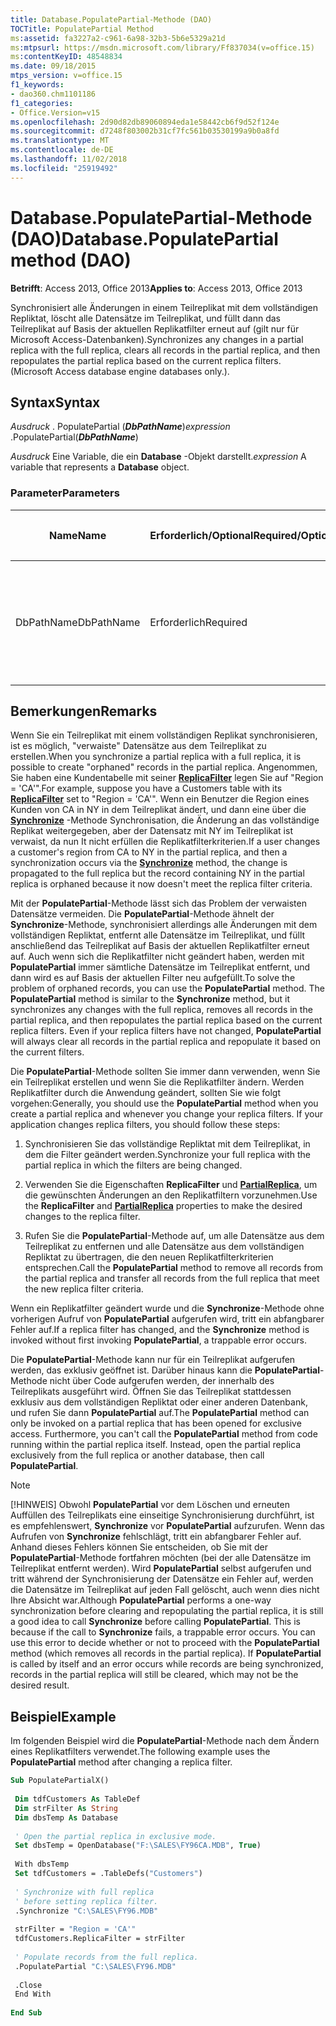 ```yaml
---
title: Database.PopulatePartial-Methode (DAO)
TOCTitle: PopulatePartial Method
ms:assetid: fa3227a2-c961-6a98-32b3-5b6e5329a21d
ms:mtpsurl: https://msdn.microsoft.com/library/Ff837034(v=office.15)
ms:contentKeyID: 48548834
ms.date: 09/18/2015
mtps_version: v=office.15
f1_keywords:
- dao360.chm1101186
f1_categories:
- Office.Version=v15
ms.openlocfilehash: 2d90d82db89060894eda1e58442cb6f9d52f124e
ms.sourcegitcommit: d7248f803002b31cf7fc561b03530199a9b0a8fd
ms.translationtype: MT
ms.contentlocale: de-DE
ms.lasthandoff: 11/02/2018
ms.locfileid: "25919492"
---
```

# <a name="databasepopulatepartial-method-dao"></a><span data-ttu-id="dac29-102">Database.PopulatePartial-Methode (DAO)</span><span class="sxs-lookup"><span data-stu-id="dac29-102">Database.PopulatePartial method (DAO)</span></span>


<span data-ttu-id="dac29-103">**Betrifft**: Access 2013, Office 2013</span><span class="sxs-lookup"><span data-stu-id="dac29-103">**Applies to**: Access 2013, Office 2013</span></span>


<span data-ttu-id="dac29-p101">Synchronisiert alle Änderungen in einem Teilreplikat mit dem vollständigen Repliktat, löscht alle Datensätze im Teilreplikat, und füllt dann das Teilreplikat auf Basis der aktuellen Replikatfilter erneut auf (gilt nur für Microsoft Access-Datenbanken).</span><span class="sxs-lookup"><span data-stu-id="dac29-p101">Synchronizes any changes in a partial replica with the full replica, clears all records in the partial replica, and then repopulates the partial replica based on the current replica filters. (Microsoft Access database engine databases only.).</span></span>

## <a name="syntax"></a><span data-ttu-id="dac29-106">Syntax</span><span class="sxs-lookup"><span data-stu-id="dac29-106">Syntax</span></span>

<span data-ttu-id="dac29-107">*Ausdruck* . PopulatePartial (***DbPathName***)</span><span class="sxs-lookup"><span data-stu-id="dac29-107">*expression* .PopulatePartial(***DbPathName***)</span></span>

<span data-ttu-id="dac29-108">*Ausdruck* Eine Variable, die ein **Database** -Objekt darstellt.</span><span class="sxs-lookup"><span data-stu-id="dac29-108">*expression* A variable that represents a **Database** object.</span></span>

### <a name="parameters"></a><span data-ttu-id="dac29-109">Parameter</span><span class="sxs-lookup"><span data-stu-id="dac29-109">Parameters</span></span>

<table>
<colgroup>
<col style="width: 25%" />
<col style="width: 25%" />
<col style="width: 25%" />
<col style="width: 25%" />
</colgroup>
<thead>
<tr class="header">
<th><p><span data-ttu-id="dac29-110">Name</span><span class="sxs-lookup"><span data-stu-id="dac29-110">Name</span></span></p></th>
<th><p><span data-ttu-id="dac29-111">Erforderlich/Optional</span><span class="sxs-lookup"><span data-stu-id="dac29-111">Required/Optional</span></span></p></th>
<th><p><span data-ttu-id="dac29-112">Datentyp</span><span class="sxs-lookup"><span data-stu-id="dac29-112">Data Type</span></span></p></th>
<th><p><span data-ttu-id="dac29-113">Beschreibung</span><span class="sxs-lookup"><span data-stu-id="dac29-113">Description</span></span></p></th>
</tr>
</thead>
<tbody>
<tr class="odd">
<td><p><span data-ttu-id="dac29-114">DbPathName</span><span class="sxs-lookup"><span data-stu-id="dac29-114">DbPathName</span></span></p></td>
<td><p><span data-ttu-id="dac29-115">Erforderlich</span><span class="sxs-lookup"><span data-stu-id="dac29-115">Required</span></span></p></td>
<td><p><span data-ttu-id="dac29-116"><strong>String</strong></span><span class="sxs-lookup"><span data-stu-id="dac29-116"><strong>String</strong></span></span></p></td>
<td><p><span data-ttu-id="dac29-117">Der Pfad und Name des vollständigen Replikats, aus dem Datensätze aufgefüllt werden sollen.</span><span class="sxs-lookup"><span data-stu-id="dac29-117">The path and name of the full replica from which to populate records.</span></span></p></td>
</tr>
</tbody>
</table>


## <a name="remarks"></a><span data-ttu-id="dac29-118">Bemerkungen</span><span class="sxs-lookup"><span data-stu-id="dac29-118">Remarks</span></span>

<span data-ttu-id="dac29-119">Wenn Sie ein Teilreplikat mit einem vollständigen Replikat synchronisieren, ist es möglich, "verwaiste" Datensätze aus dem Teilreplikat zu erstellen.</span><span class="sxs-lookup"><span data-stu-id="dac29-119">When you synchronize a partial replica with a full replica, it is possible to create "orphaned" records in the partial replica.</span></span> <span data-ttu-id="dac29-120">Angenommen, Sie haben eine Kundentabelle mit seiner **[ReplicaFilter](tabledef-replicafilter-property-dao.md)** legen Sie auf "Region = 'CA'".</span><span class="sxs-lookup"><span data-stu-id="dac29-120">For example, suppose you have a Customers table with its **[ReplicaFilter](tabledef-replicafilter-property-dao.md)** set to "Region = 'CA'".</span></span> <span data-ttu-id="dac29-121">Wenn ein Benutzer die Region eines Kunden von CA in NY in dem Teilreplikat ändert, und dann eine über die **[Synchronize](database-synchronize-method-dao.md)** -Methode Synchronisation, die Änderung an das vollständige Replikat weitergegeben, aber der Datensatz mit NY im Teilreplikat ist verwaist, da nun It nicht erfüllen die Replikatfilterkriterien.</span><span class="sxs-lookup"><span data-stu-id="dac29-121">If a user changes a customer's region from CA to NY in the partial replica, and then a synchronization occurs via the **[Synchronize](database-synchronize-method-dao.md)** method, the change is propagated to the full replica but the record containing NY in the partial replica is orphaned because it now doesn't meet the replica filter criteria.</span></span>

<span data-ttu-id="dac29-p103">Mit der **PopulatePartial**-Methode lässt sich das Problem der verwaisten Datensätze vermeiden. Die **PopulatePartial**-Methode ähnelt der **Synchronize**-Methode, synchronisiert allerdings alle Änderungen mit dem vollständigen Repliktat, entfernt alle Datensätze im Teilreplikat, und füllt anschließend das Teilreplikat auf Basis der aktuellen Replikatfilter erneut auf. Auch wenn sich die Replikatfilter nicht geändert haben, werden mit **PopulatePartial** immer sämtliche Datensätze im Teilreplikat entfernt, und dann wird es auf Basis der aktuellen Filter neu aufgefüllt.</span><span class="sxs-lookup"><span data-stu-id="dac29-p103">To solve the problem of orphaned records, you can use the **PopulatePartial** method. The **PopulatePartial** method is similar to the **Synchronize** method, but it synchronizes any changes with the full replica, removes all records in the partial replica, and then repopulates the partial replica based on the current replica filters. Even if your replica filters have not changed, **PopulatePartial** will always clear all records in the partial replica and repopulate it based on the current filters.</span></span>

<span data-ttu-id="dac29-p104">Die **PopulatePartial**-Methode sollten Sie immer dann verwenden, wenn Sie ein Teilreplikat erstellen und wenn Sie die Replikatfilter ändern. Werden Replikatfilter durch die Anwendung geändert, sollten Sie wie folgt vorgehen:</span><span class="sxs-lookup"><span data-stu-id="dac29-p104">Generally, you should use the **PopulatePartial** method when you create a partial replica and whenever you change your replica filters. If your application changes replica filters, you should follow these steps:</span></span>

1.  <span data-ttu-id="dac29-127">Synchronisieren Sie das vollständige Repliktat mit dem Teilreplikat, in dem die Filter geändert werden.</span><span class="sxs-lookup"><span data-stu-id="dac29-127">Synchronize your full replica with the partial replica in which the filters are being changed.</span></span>

2.  <span data-ttu-id="dac29-128">Verwenden Sie die Eigenschaften **ReplicaFilter** und **[PartialReplica](relation-partialreplica-property-dao.md)**, um die gewünschten Änderungen an den Replikatfiltern vorzunehmen.</span><span class="sxs-lookup"><span data-stu-id="dac29-128">Use the **ReplicaFilter** and **[PartialReplica](relation-partialreplica-property-dao.md)** properties to make the desired changes to the replica filter.</span></span>

3.  <span data-ttu-id="dac29-129">Rufen Sie die **PopulatePartial**-Methode auf, um alle Datensätze aus dem Teilreplikat zu entfernen und alle Datensätze aus dem vollständigen Repliktat zu übertragen, die den neuen Replikatfilterkriterien entsprechen.</span><span class="sxs-lookup"><span data-stu-id="dac29-129">Call the **PopulatePartial** method to remove all records from the partial replica and transfer all records from the full replica that meet the new replica filter criteria.</span></span>

<span data-ttu-id="dac29-130">Wenn ein Replikatfilter geändert wurde und die **Synchronize**-Methode ohne vorherigen Aufruf von **PopulatePartial** aufgerufen wird, tritt ein abfangbarer Fehler auf.</span><span class="sxs-lookup"><span data-stu-id="dac29-130">If a replica filter has changed, and the **Synchronize** method is invoked without first invoking **PopulatePartial**, a trappable error occurs.</span></span>

<span data-ttu-id="dac29-p105">Die **PopulatePartial**-Methode kann nur für ein Teilreplikat aufgerufen werden, das exklusiv geöffnet ist. Darüber hinaus kann die **PopulatePartial**-Methode nicht über Code aufgerufen werden, der innerhalb des Teilreplikats ausgeführt wird. Öffnen Sie das Teilreplikat stattdessen exklusiv aus dem vollständigen Repliktat oder einer anderen Datenbank, und rufen Sie dann **PopulatePartial** auf.</span><span class="sxs-lookup"><span data-stu-id="dac29-p105">The **PopulatePartial** method can only be invoked on a partial replica that has been opened for exclusive access. Furthermore, you can't call the **PopulatePartial** method from code running within the partial replica itself. Instead, open the partial replica exclusively from the full replica or another database, then call **PopulatePartial**.</span></span>


> [!NOTE]
> <span data-ttu-id="dac29-p106">[!HINWEIS] Obwohl **PopulatePartial** vor dem Löschen und erneuten Auffüllen des Teilreplikats eine einseitige Synchronisierung durchführt, ist es empfehlenswert, **Synchronize** vor **PopulatePartial** aufzurufen. Wenn das Aufrufen von **Synchronize** fehlschlägt, tritt ein abfangbarer Fehler auf. Anhand dieses Fehlers können Sie entscheiden, ob Sie mit der **PopulatePartial**-Methode fortfahren möchten (bei der alle Datensätze im Teilreplikat entfernt werden). Wird **PopulatePartial** selbst aufgerufen und tritt während der Synchronisierung der Datensätze ein Fehler auf, werden die Datensätze im Teilreplikat auf jeden Fall gelöscht, auch wenn dies nicht Ihre Absicht war.</span><span class="sxs-lookup"><span data-stu-id="dac29-p106">Although **PopulatePartial** performs a one-way synchronization before clearing and repopulating the partial replica, it is still a good idea to call **Synchronize** before calling **PopulatePartial**. This is because if the call to **Synchronize** fails, a trappable error occurs. You can use this error to decide whether or not to proceed with the **PopulatePartial** method (which removes all records in the partial replica). If **PopulatePartial** is called by itself and an error occurs while records are being synchronized, records in the partial replica will still be cleared, which may not be the desired result.</span></span>



## <a name="example"></a><span data-ttu-id="dac29-138">Beispiel</span><span class="sxs-lookup"><span data-stu-id="dac29-138">Example</span></span>

<span data-ttu-id="dac29-139">Im folgenden Beispiel wird die **PopulatePartial**-Methode nach dem Ändern eines Replikatfilters verwendet.</span><span class="sxs-lookup"><span data-stu-id="dac29-139">The following example uses the **PopulatePartial** method after changing a replica filter.</span></span>

```vb 
Sub PopulatePartialX() 
 
 Dim tdfCustomers As TableDef 
 Dim strFilter As String 
 Dim dbsTemp As Database 
 
 ' Open the partial replica in exclusive mode. 
 Set dbsTemp = OpenDatabase("F:\SALES\FY96CA.MDB", True) 
 
 With dbsTemp 
 Set tdfCustomers = .TableDefs("Customers") 
 
 ' Synchronize with full replica 
 ' before setting replica filter. 
 .Synchronize "C:\SALES\FY96.MDB" 
 
 strFilter = "Region = 'CA'" 
 tdfCustomers.ReplicaFilter = strFilter 
 
 ' Populate records from the full replica. 
 .PopulatePartial "C:\SALES\FY96.MDB" 
 
 .Close 
 End With 
 
End Sub 
 
```


